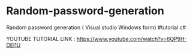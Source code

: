 # Random-password-generation
Random password generation ( Visual studio Windows form) #tutorial c#

YOUTUBE TUTORIAL LINK : https://www.youtube.com/watch?v=6QP9H-DEl1U
